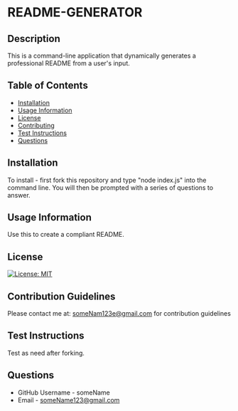 # README-GENERATOR

  ## Description 
  This is a command-line application that dynamically generates a professional README from a user's input.


  ## Table of Contents
  * [Installation](#Installation)
  * [Usage Information](#Usage-Information)
  * [License](#License)
  * [Contributing](#Contribution-Guidelines)
  * [Test Instructions](#Test-Instructions)
  * [Questions](#Questions)
  

  ## Installation 
  To install - first fork this repository and type "node index.js" into the command line. You will then be prompted with a series of questions to answer.


  ## Usage Information
  Use this to create a compliant README.


  ## License
  [![License: MIT](https://img.shields.io/badge/License-MIT-yellow.svg)](https://opensource.org/licenses/MIT)
  

  ## Contribution Guidelines
  Please contact me at: someNam123e@gmail.com for contribution guidelines

  
  ## Test Instructions
  Test as need after forking.

  
  ## Questions
  * GitHub Username - someName
  * Email - someName123@gmail.com